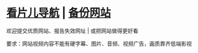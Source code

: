 # [看片儿导航](https://app.affine.pro/workspace/43839213-da83-415f-98f9-204fcd910d54/8UjZEIrLtL-PHOqZwH7b4) | [备份网站](https://pianer.pages.dev)

欢迎提交优质网站、报告失效网址 | 或把网站做得更好看

要求：网站视频内容不能有硬字幕、图片、音频、视频广告，画质靠齐低端影视
